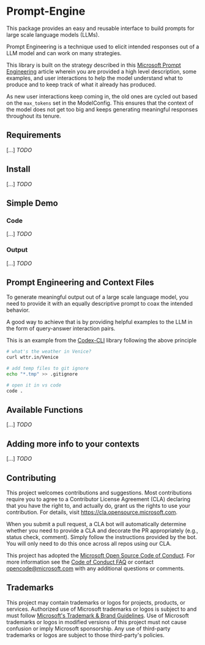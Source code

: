 # Prompt-Engine

This package provides an easy and reusable interface to build prompts for large scale language
models (LLMs).

Prompt Engineering is a technique used to elicit intended responses out of a LLM model and can work
on many strategies.

This library is built on the strategy described in this
[Microsoft Prompt Engineering](https://microsoft.github.io/prompt-engineering/)
article wherein you are provided a high level description, some examples, and user interactions to
help the model understand what to produce and to keep track of what it already has produced. 

As new user interactions keep coming in, the old ones are cycled out based on the `max_tokens` set
in the ModelConfig. This ensures that the context of the model does not get too big and keeps
generating meaningful responses throughout its tenure.  

## Requirements

[...] *TODO*

## Install

[...] *TODO*

## Simple Demo

### Code

[...] *TODO*

### Output

[...] *TODO*

## Prompt Engineering and Context Files

To generate meaningful output out of a large scale language model, you need to provide it with an
equally descriptive prompt to coax the intended behavior. 

A good way to achieve that is by providing helpful examples to the LLM in the form of query-answer
interaction pairs. 

This is an example from the
[Codex-CLI](https://github.com/microsoft/Codex-CLI)
library following the above principle

```bash
# what's the weather in Venice?
curl wttr.in/Venice

# add temp files to git ignore
echo "*.tmp" >> .gitignore

# open it in vs code
code .
```

## Available Functions

[...] *TODO*

## Adding more info to your contexts

[...] *TODO*

## Contributing

This project welcomes contributions and suggestions.  Most contributions require you to agree to a
Contributor License Agreement (CLA) declaring that you have the right to, and actually do, grant us
the rights to use your contribution. For details, visit https://cla.opensource.microsoft.com.

When you submit a pull request, a CLA bot will automatically determine whether you need to provide
a CLA and decorate the PR appropriately (e.g., status check, comment). Simply follow the instructions
provided by the bot. You will only need to do this once across all repos using our CLA.

This project has adopted the
[Microsoft Open Source Code of Conduct](https://opensource.microsoft.com/codeofconduct).
For more information see the
[Code of Conduct FAQ](https://opensource.microsoft.com/codeofconduct/faq)
or contact
[opencode@microsoft.com](mailto:opencode@microsoft.com)
with any additional questions or comments.

## Trademarks

This project may contain trademarks or logos for projects, products, or services. Authorized use of
Microsoft trademarks or logos is subject to and must follow 
[Microsoft's Trademark & Brand Guidelines](https://www.microsoft.com/legal/intellectualproperty/trademarks/usage/general).
Use of Microsoft trademarks or logos in modified versions of this project must not cause confusion
or imply Microsoft sponsorship.
Any use of third-party trademarks or logos are subject to those third-party's policies.
